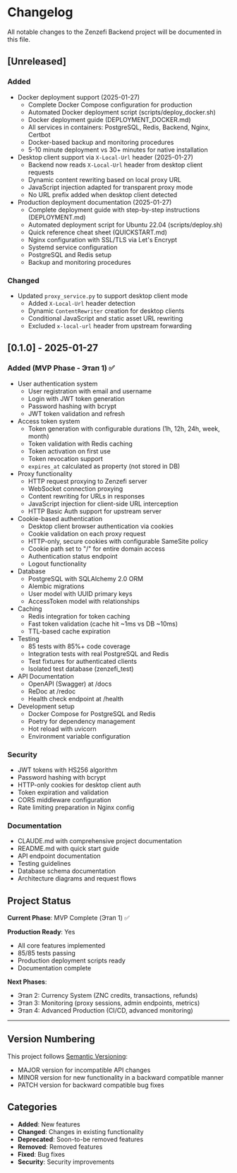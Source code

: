 # Changelog

All notable changes to the Zenzefi Backend project will be documented in this file.

## [Unreleased]

### Added
- Docker deployment support (2025-01-27)
  - Complete Docker Compose configuration for production
  - Automated Docker deployment script (scripts/deploy_docker.sh)
  - Docker deployment guide (DEPLOYMENT_DOCKER.md)
  - All services in containers: PostgreSQL, Redis, Backend, Nginx, Certbot
  - Docker-based backup and monitoring procedures
  - 5-10 minute deployment vs 30+ minutes for native installation
- Desktop client support via `X-Local-Url` header (2025-01-27)
  - Backend now reads `X-Local-Url` header from desktop client requests
  - Dynamic content rewriting based on local proxy URL
  - JavaScript injection adapted for transparent proxy mode
  - No URL prefix added when desktop client detected
- Production deployment documentation (2025-01-27)
  - Complete deployment guide with step-by-step instructions (DEPLOYMENT.md)
  - Automated deployment script for Ubuntu 22.04 (scripts/deploy.sh)
  - Quick reference cheat sheet (QUICKSTART.md)
  - Nginx configuration with SSL/TLS via Let's Encrypt
  - Systemd service configuration
  - PostgreSQL and Redis setup
  - Backup and monitoring procedures

### Changed
- Updated `proxy_service.py` to support desktop client mode
  - Added `X-Local-Url` header detection
  - Dynamic `ContentRewriter` creation for desktop clients
  - Conditional JavaScript and static asset URL rewriting
  - Excluded `x-local-url` header from upstream forwarding

## [0.1.0] - 2025-01-27

### Added (MVP Phase - Этап 1) ✅
- User authentication system
  - User registration with email and username
  - Login with JWT token generation
  - Password hashing with bcrypt
  - JWT token validation and refresh
- Access token system
  - Token generation with configurable durations (1h, 12h, 24h, week, month)
  - Token validation with Redis caching
  - Token activation on first use
  - Token revocation support
  - `expires_at` calculated as property (not stored in DB)
- Proxy functionality
  - HTTP request proxying to Zenzefi server
  - WebSocket connection proxying
  - Content rewriting for URLs in responses
  - JavaScript injection for client-side URL interception
  - HTTP Basic Auth support for upstream server
- Cookie-based authentication
  - Desktop client browser authentication via cookies
  - Cookie validation on each proxy request
  - HTTP-only, secure cookies with configurable SameSite policy
  - Cookie path set to "/" for entire domain access
  - Authentication status endpoint
  - Logout functionality
- Database
  - PostgreSQL with SQLAlchemy 2.0 ORM
  - Alembic migrations
  - User model with UUID primary keys
  - AccessToken model with relationships
- Caching
  - Redis integration for token caching
  - Fast token validation (cache hit ~1ms vs DB ~10ms)
  - TTL-based cache expiration
- Testing
  - 85 tests with 85%+ code coverage
  - Integration tests with real PostgreSQL and Redis
  - Test fixtures for authenticated clients
  - Isolated test database (zenzefi_test)
- API Documentation
  - OpenAPI (Swagger) at /docs
  - ReDoc at /redoc
  - Health check endpoint at /health
- Development setup
  - Docker Compose for PostgreSQL and Redis
  - Poetry for dependency management
  - Hot reload with uvicorn
  - Environment variable configuration

### Security
- JWT tokens with HS256 algorithm
- Password hashing with bcrypt
- HTTP-only cookies for desktop client auth
- Token expiration and validation
- CORS middleware configuration
- Rate limiting preparation in Nginx config

### Documentation
- CLAUDE.md with comprehensive project documentation
- README.md with quick start guide
- API endpoint documentation
- Testing guidelines
- Database schema documentation
- Architecture diagrams and request flows

## Project Status

**Current Phase**: MVP Complete (Этап 1) ✅

**Production Ready**: Yes
- All core features implemented
- 85/85 tests passing
- Production deployment scripts ready
- Documentation complete

**Next Phases**:
- Этап 2: Currency System (ZNC credits, transactions, refunds)
- Этап 3: Monitoring (proxy sessions, admin endpoints, metrics)
- Этап 4: Advanced Production (CI/CD, advanced monitoring)

---

## Version Numbering

This project follows [Semantic Versioning](https://semver.org/):
- MAJOR version for incompatible API changes
- MINOR version for new functionality in a backward compatible manner
- PATCH version for backward compatible bug fixes

## Categories

- **Added**: New features
- **Changed**: Changes in existing functionality
- **Deprecated**: Soon-to-be removed features
- **Removed**: Removed features
- **Fixed**: Bug fixes
- **Security**: Security improvements